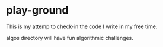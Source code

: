 # play-ground

This is my attemp to check-in the code I write in my free time.

algos directory will have fun algorithmic challenges.
